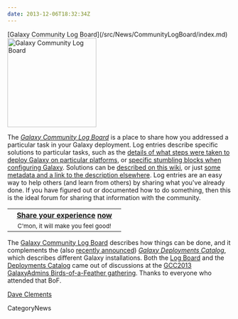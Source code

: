```yaml
---
date: 2013-12-06T18:32:34Z
---
```

<div class='newsItemHeader'>[Galaxy Community Log Board](/src/News/CommunityLogBoard/index.md)</div>

<div class='left'><a href='/Community/Logs'><img src='/Images/Logos/LogBoardWText200.png' alt='Galaxy Community Log Board' width="200" /></a></div>

The *[Galaxy Community Log Board](/src/Community/Logs/index.md)* is a place to share how you addressed a particular task in your Galaxy deployment.  Log entries describe specific solutions to particular tasks, such as the [details of what steps were taken to deploy Galaxy on particular platforms](/src/Community/Log/2013/URGIVirtualisation/index.md), or [specific stumbling blocks when configuring Galaxy](/src/Community/Log/2013/Example/index.md).  Solutions can be [described on this wiki](/src/Community/Log/2013/Example/index.md), or just [some metadata and a link to the description elsewhere](http://wiki.galaxyproject.org/Community/Log/2013/UsingBioServicesWithGalaxy).  Log entries are an easy way to help others (and learn from others) by sharing what you've already done.  If you have figured out or documented how to do something, then this is the ideal forum for sharing that information with the community.
  
<table>
  <tr>
    <th> &nbsp;&nbsp; <a href='/Community/Logs#add-a-log-page'>Share your experience</a> </em><a href='/Community/Logs#add-a-log-page'>now</a><em> &nbsp;&nbsp; </th>
  </tr>
  <tr>
    <td style=" border: none; text-align: center;"> <span style="font-size: smaller;"> C'mon, it will make you feel good! </span> </td>
  </tr>
</table>


The [Galaxy Community Log Board](/src/Community/Logs/index.md) describes how things can be done, and it complements the (also [recently announced](/src/News/GalaxyDeploymentCatalog/index.md)) *[Galaxy Deployments Catalog](/src/Community/Deployments/index.md)*, which describes different Galaxy installations.  Both the [Log Board](/src/Community/Logs/index.md) and the [Deployments Catalog](/src/Community/Deployments/index.md) came out of discussions at the [GCC2013 GalaxyAdmins Birds-of-a-Feather gathering](/src/Events/GCC2013/BoF/GalaxyAdmins/index.md).  Thanks to everyone who attended that BoF.

[Dave Clements](/src/DaveClements/index.md)


CategoryNews
